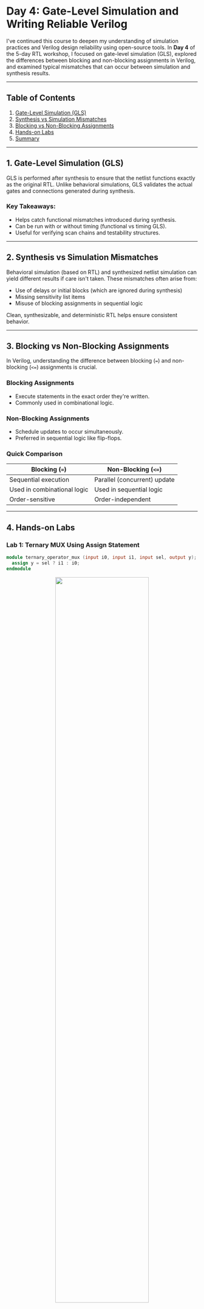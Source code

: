 # Day 4: Gate-Level Simulation and Writing Reliable Verilog

I've continued this course to deepen my understanding of simulation practices and Verilog design reliability using open-source tools. In **Day 4** of the 5-day RTL workshop, I focused on gate-level simulation (GLS), explored the differences between blocking and non-blocking assignments in Verilog, and examined typical mismatches that can occur between simulation and synthesis results.

---

## Table of Contents

1. [Gate-Level Simulation (GLS)](#1-gate-level-simulation-gls)
2. [Synthesis vs Simulation Mismatches](#2-synthesis-vs-simulation-mismatches)
3. [Blocking vs Non-Blocking Assignments](#3-blocking-vs-non-blocking-assignments)
4. [Hands-on Labs](#4-hands-on-labs)
5. [Summary](#5-summary)

---

## 1. Gate-Level Simulation (GLS)

GLS is performed after synthesis to ensure that the netlist functions exactly as the original RTL. Unlike behavioral simulations, GLS validates the actual gates and connections generated during synthesis.

### Key Takeaways:

- Helps catch functional mismatches introduced during synthesis.
- Can be run with or without timing (functional vs timing GLS).
- Useful for verifying scan chains and testability structures.

---

## 2. Synthesis vs Simulation Mismatches

Behavioral simulation (based on RTL) and synthesized netlist simulation can yield different results if care isn't taken. These mismatches often arise from:

- Use of delays or initial blocks (which are ignored during synthesis)
- Missing sensitivity list items
- Misuse of blocking assignments in sequential logic

Clean, synthesizable, and deterministic RTL helps ensure consistent behavior.

---

## 3. Blocking vs Non-Blocking Assignments

In Verilog, understanding the difference between blocking (`=`) and non-blocking (`<=`) assignments is crucial.

### Blocking Assignments

- Execute statements in the exact order they're written.
- Commonly used in combinational logic.

### Non-Blocking Assignments

- Schedule updates to occur simultaneously.
- Preferred in sequential logic like flip-flops.

### Quick Comparison

| Blocking (`=`)              | Non-Blocking (`<=`)          |
| --------------------------- | ---------------------------- |
| Sequential execution        | Parallel (concurrent) update |
| Used in combinational logic | Used in sequential logic     |
| Order-sensitive             | Order-independent            |

---

## 4. Hands-on Labs

### Lab 1: Ternary MUX Using Assign Statement

```verilog
module ternary_operator_mux (input i0, input i1, input sel, output y);
  assign y = sel ? i1 : i0;
endmodule
```
<div align="center">
  <img src="" width="70%">
</div>
A simple 2:1 multiplexer implemented using the ternary operator.

### Lab 2: Synthesizing the MUX

Used Yosys to convert the above mux into a gate-level netlist.
<div align="center">
  <img src="" width="70%">
</div>

### Lab 3: GLS for the MUX

Performed gate-level simulation using the netlist and primitive libraries.

```bash
iverilog primitives.v sky130_fd_sc_hd.v mux.v tb.v
```
<div align="center">
  <img src="" width="70%">
</div>

### Lab 4: Incorrect MUX Example

```verilog
module bad_mux (input i0, input i1, input sel, output reg y);
  always @ (sel) begin
    if (sel)
      y <= i1;
    else 
      y <= i0;
  end
endmodule
```

**Issue:** Incomplete sensitivity list and use of non-blocking assignment in combinational logic.

**Fix:**

```verilog
always @ (*) begin
  if (sel)
    y = i1;
  else
    y = i0;
end
```
<div align="center">
  <img src="" width="70%">
</div>

### Lab 5: GLS of Faulty MUX

Simulated the faulty mux to observe incorrect behavior.
<div align="center">
  <img src="" width="70%">
</div>

### Lab 6: Blocking Assignment Pitfall

```verilog
module blocking_caveat (input a, input b, input c, output reg d);
  reg x;
  always @ (*) begin
    d = x & c;
    x = a | b;
  end
endmodule
```

**Issue:** `d` is evaluated before `x` is updated.

**Fix:**

```verilog
always @ (*) begin
  x = a | b;
  d = x & c;
end
```
<div align="center">
  <img src="" width="70%">
</div>

### Lab 7: Synthesizing the Fixed Version

Ran synthesis again on the corrected design to confirm expected logic structure.
<div align="center">
  <img src="" width="70%">
</div>
---

## 5. Summary

Day 4 reinforced the importance of writing synthesis-friendly RTL. I learned how to verify designs at the gate level, write safer combinational logic using blocking assignments, and avoid common mismatches that creep in when moving from RTL to gates.

---

